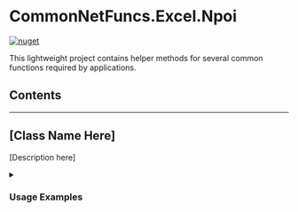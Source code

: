 # CommonNetFuncs.Excel.Npoi

[![nuget](https://img.shields.io/nuget/dt/CommonNetFuncs.Excel.Npoi)](https://www.nuget.org/packages/CommonNetFuncs.Excel.Npoi/)

This lightweight project contains helper methods for several common functions required by applications.

## Contents

<!-- - [Class Name](#) -->

---

## [Class Name Here]

[Description here]

<details>
<summary><h3>Usage Examples</h3></summary>

#### [MethodNameHere]

```cs
//Code here
```

</details>
